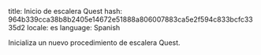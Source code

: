 title: Inicio de escalera Quest
hash: 964b339cca38b8b2405e14672e51888a806007883ca5e2f594c833bcfc3335d2
locale: es
language: Spanish

Inicializa un nuevo procedimiento de escalera Quest.
